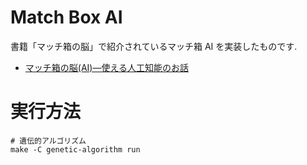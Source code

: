 # Match Box AI

書籍「マッチ箱の脳」で紹介されているマッチ箱 AI を実装したものです.

 * [マッチ箱の脳(AI)―使える人工知能のお話](https://www.amazon.co.jp/dp/B00DT4DY0M)

# 実行方法

    # 遺伝的アルゴリズム
    make -C genetic-algorithm run

